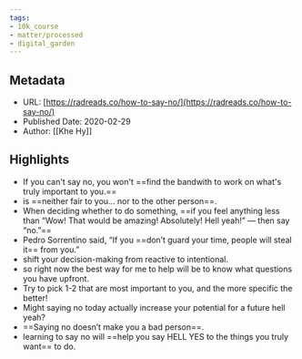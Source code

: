 ```yaml
---
tags: 
- 10k_course
- matter/processed
- digital_garden
---
```


## Metadata
* URL: [https://radreads.co/how-to-say-no/](https://radreads.co/how-to-say-no/)
* Published Date: 2020-02-29
* Author: [[Khe Hy]]

## Highlights
* If you can't say no, you won't ==find the bandwith to work on what's truly important to you.==
* is ==neither fair to you... nor to the other person==.
* When deciding whether to do something, ==if you feel anything less than “Wow! That would be amazing! Absolutely! Hell yeah!” — then say “no.”==
* Pedro Sorrentino said, “If you ==don’t guard your time, people will steal it== from you.”
* shift your decision-making from reactive to intentional.
* so right now the best way for me to help will be to know what questions you have upfront.
* Try to pick 1-2 that are most important to you, and the more specific the better!
* Might saying no today actually increase your potential for a future hell yeah?
* ==Saying no doesn’t make you a bad person==.
* learning to say no will ==help you say HELL YES to the things you truly want== to do.